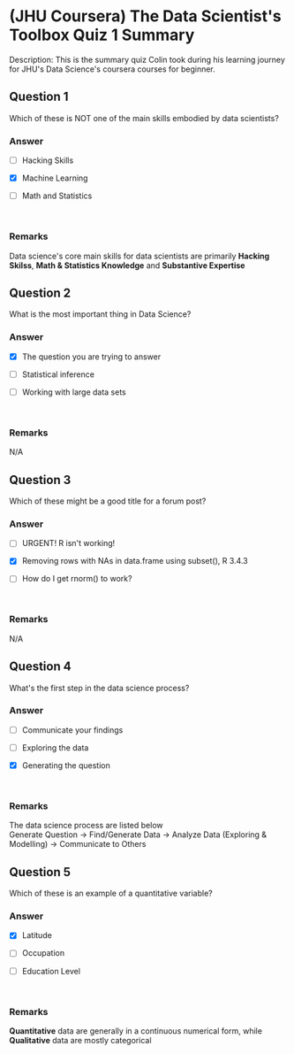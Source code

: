 # (JHU Coursera) The Data Scientist's Toolbox Quiz 1 Summary

Description: This is the summary quiz Colin took during his learning journey for JHU's Data Science's coursera courses for beginner.</br>

Question 1
----------
Which of these is NOT one of the main skills embodied by data scientists? </br>

### Answer
- [ ] Hacking Skills

- [x] Machine Learning

- [ ] Math and Statistics
</br>

### Remarks
Data science's core main skills for data scientists are primarily **Hacking Skilss**, **Math & Statistics Knowledge** and **Substantive Expertise** </br>

Question 2
----------
What is the most important thing in Data Science? </br>

### Answer
- [x] The question you are trying to answer

- [ ] Statistical inference

- [ ] Working with large data sets
</br>

### Remarks
N/A </br>

Question 3
----------
Which of these might be a good title for a forum post? </br>

### Answer
- [ ] URGENT! R isn't working!

- [x] Removing rows with NAs in data.frame using subset(), R 3.4.3

- [ ] How do I get rnorm() to work?
</br>

### Remarks
N/A </br>


Question 4
----------
What's the first step in the data science process? </br>

### Answer
- [ ] Communicate your findings

- [ ] Exploring the data

- [x] Generating the question
</br>

### Remarks
The data science process are listed below </br>
Generate Question → Find/Generate Data → Analyze Data (Exploring & Modelling) → Communicate to Others

Question 5
----------
Which of these is an example of a quantitative variable? </br>

### Answer
- [x] Latitude

- [ ] Occupation

- [ ] Education Level
</br>

### Remarks
**Quantitative** data are generally in a continuous numerical form, while **Qualitative** data are mostly categorical </br>
